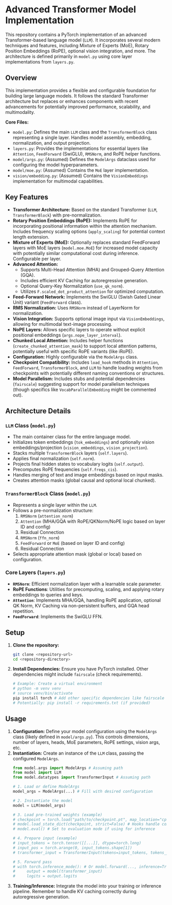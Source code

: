 # Advanced Transformer Model Implementation

This repository contains a PyTorch implementation of an advanced Transformer-based language model (`LLM`). It incorporates several modern techniques and features, including Mixture of Experts (MoE), Rotary Position Embeddings (RoPE), optional vision integration, and more. The architecture is defined primarily in `model.py` using core layer implementations from `layers.py`.

## Overview

This implementation provides a flexible and configurable foundation for building large language models. It follows the standard Transformer architecture but replaces or enhances components with recent advancements for potentially improved performance, scalability, and multimodality.

**Core Files:**

* `model.py`: Defines the main `LLM` class and the `TransformerBlock` class representing a single layer. Handles model assembly, embedding, normalization, and output projection.
* `layers.py`: Provides the implementations for essential layers like `Attention`, `FeedForward` (SwiGLU), `RMSNorm`, and RoPE helper functions.
* `model/args.py`: (Assumed) Defines the `ModelArgs` dataclass used for configuring the model hyperparameters.
* `model/moe.py`: (Assumed) Contains the `MoE` layer implementation.
* `vision/embedding.py`: (Assumed) Contains the `VisionEmbeddings` implementation for multimodal capabilities.

## Key Features

* **Transformer Architecture:** Based on the standard Transformer (`LLM`, `TransformerBlock`) with pre-normalization.
* **Rotary Position Embeddings (RoPE):** Implements RoPE for incorporating positional information within the attention mechanism. Includes frequency scaling options (`apply_scaling`) for potential context length extension.
* **Mixture of Experts (MoE):** Optionally replaces standard FeedForward layers with MoE layers (`model.moe.MoE`) for increased model capacity with potentially similar computational cost during inference. Configurable per layer.
* **Advanced Attention:**
    * Supports Multi-Head Attention (MHA) and Grouped-Query Attention (GQA).
    * Includes efficient KV Caching for autoregressive generation.
    * Optional Query-Key Normalization (`use_qk_norm`).
    * Utilizes `F.scaled_dot_product_attention` for optimized computation.
* **Feed-Forward Network:** Implements the SwiGLU (Swish Gated Linear Unit) variant (`FeedForward` class).
* **RMS Normalization:** Uses `RMSNorm` instead of LayerNorm for normalization.
* **Vision Integration:** Supports optional image input via `VisionEmbeddings`, allowing for multimodal text-image processing.
* **NoPE Layers:** Allows specific layers to operate without explicit positional embeddings (`args.nope_layer_interval`).
* **Chunked Local Attention:** Includes helper functions (`create_chunked_attention_mask`) to support local attention patterns, potentially useful with specific RoPE variants (like iRoPE).
* **Configuration:** Highly configurable via the `ModelArgs` class.
* **Checkpoint Compatibility:** Includes `load_hook` methods in `Attention`, `FeedForward`, `TransformerBlock`, and `LLM` to handle loading weights from checkpoints with potentially different naming conventions or structures.
* **Model Parallelism:** Includes stubs and potential dependencies (`fairscale`) suggesting support for model parallelism techniques (though specifics like `VocabParallelEmbedding` might be commented out).

## Architecture Details

### `LLM` Class (`model.py`)

* The main container class for the entire language model.
* Initializes token embeddings (`tok_embeddings`) and optionally vision embeddings/projection (`vision_embeddings`, `vision_projection`).
* Stacks multiple `TransformerBlock` layers (`self.layers`).
* Applies final normalization (`self.norm`).
* Projects final hidden states to vocabulary logits (`self.output`).
* Precomputes RoPE frequencies (`self.freqs_cis`).
* Handles merging of text and image embeddings based on input masks.
* Creates attention masks (global causal and optional local chunked).

### `TransformerBlock` Class (`model.py`)

* Represents a single layer within the `LLM`.
* Follows a pre-normalization structure:
    1.  `RMSNorm` (`attention_norm`)
    2.  `Attention` (MHA/GQA with RoPE/QKNorm/NoPE logic based on layer ID and config)
    3.  Residual Connection
    4.  `RMSNorm` (`ffn_norm`)
    5.  `FeedForward` or `MoE` (based on layer ID and config)
    6.  Residual Connection
* Selects appropriate attention mask (global or local) based on configuration.

### Core Layers (`layers.py`)

* **`RMSNorm`**: Efficient normalization layer with a learnable scale parameter.
* **RoPE Functions**: Utilities for precomputing, scaling, and applying rotary embeddings to queries and keys.
* **`Attention`**: Implements MHA/GQA, handling RoPE application, optional QK Norm, KV Caching via non-persistent buffers, and GQA head repetition.
* **`FeedForward`**: Implements the SwiGLU FFN.

## Setup

1.  **Clone the repository:**
    ```bash
    git clone <repository-url>
    cd <repository-directory>
    ```
2.  **Install Dependencies:** Ensure you have PyTorch installed. Other dependencies might include `fairscale` (check requirements).
    ```bash
    # Example: Create a virtual environment
    # python -m venv venv
    # source venv/bin/activate
    pip install torch # Add other specific dependencies like fairscale if needed
    # Potentially: pip install -r requirements.txt (if provided)
    ```

## Usage

1.  **Configuration:** Define your model configuration using the `ModelArgs` class (likely defined in `model/args.py`). This controls dimensions, number of layers, heads, MoE parameters, RoPE settings, vision args, etc.
2.  **Instantiation:** Create an instance of the `LLM` class, passing the configured `ModelArgs`.
    ```python
    from model.args import ModelArgs # Assuming path
    from model import LLM
    from model.datatypes import TransformerInput # Assuming path

    # 1. Load or define ModelArgs
    model_args = ModelArgs(...) # Fill with desired configuration

    # 2. Instantiate the model
    model = LLM(model_args)

    # 3. Load pre-trained weights (example)
    # checkpoint = torch.load("path/to/checkpoint.pt", map_location="cpu")
    # model.load_state_dict(checkpoint, strict=False) # Hooks handle compatibility
    # model.eval() # Set to evaluation mode if using for inference

    # 4. Prepare input (example)
    # input_tokens = torch.tensor([[...]], dtype=torch.long)
    # input_pos = torch.arange(0, input_tokens.shape[1])
    # transformer_input = TransformerInput(tokens=input_tokens, tokens_position=input_pos)

    # 5. Forward pass
    # with torch.inference_mode(): # Or model.forward(..., inference=True)
    #     output = model(transformer_input)
    #     logits = output.logits
    ```
3.  **Training/Inference:** Integrate the model into your training or inference pipeline. Remember to handle KV caching correctly during autoregressive generation.

